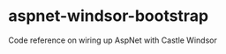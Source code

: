 aspnet-windsor-bootstrap
========================

Code reference on wiring up AspNet with Castle Windsor
